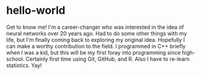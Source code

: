 # hello-world
Get to know me!
I'm a career-changer who was interested in the idea of neural networks over 20 years ago.  Had to do some other things with my life, but I'm finally coming back to exploring my original idea.  Hopefully I can make a worthy contribution to the field.
I programmed in C++ briefly when I was a kid, but this will be my first foray into programming since high-school.  Certainly first time using Git, GitHub, and R.  Also I have to re-learn statistics.  Yay!
